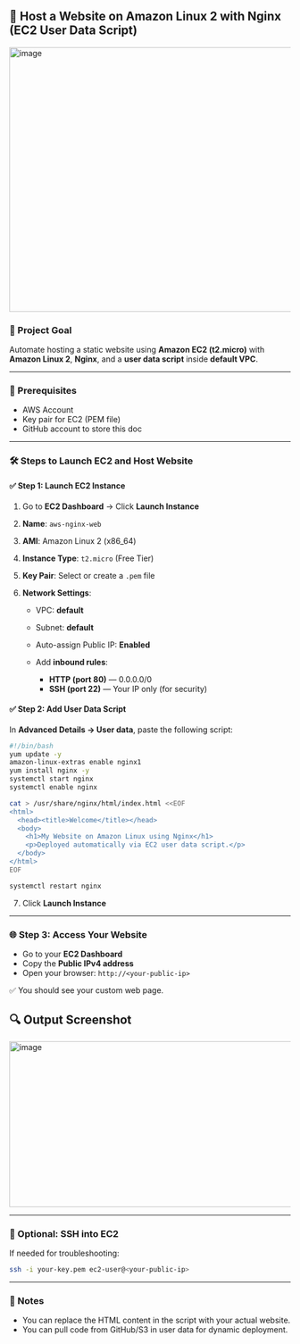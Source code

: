 ## 🚀 Host a Website on Amazon Linux 2 with Nginx (EC2 User Data Script)

<img width="716" height="474" alt="image" src="https://github.com/user-attachments/assets/cea8bcc0-601f-443e-aec9-fa6becf84c64" />



### 📌 Project Goal

Automate hosting a static website using **Amazon EC2 (t2.micro)** with **Amazon Linux 2**, **Nginx**, and a **user data script** inside **default VPC**.

---

### 🔧 Prerequisites

* AWS Account
* Key pair for EC2 (PEM file)
* GitHub account to store this doc

---

### 🛠️ Steps to Launch EC2 and Host Website

#### ✅ Step 1: Launch EC2 Instance

1. Go to **EC2 Dashboard** → Click **Launch Instance**
2. **Name**: `aws-nginx-web`
3. **AMI**: Amazon Linux 2 (x86\_64)
4. **Instance Type**: `t2.micro` (Free Tier)
5. **Key Pair**: Select or create a `.pem` file
6. **Network Settings**:

   * VPC: **default**
   * Subnet: **default**
   * Auto-assign Public IP: **Enabled**
   * Add **inbound rules**:

     * **HTTP (port 80)** — 0.0.0.0/0
     * **SSH (port 22)** — Your IP only (for security)

#### ✅ Step 2: Add User Data Script

In **Advanced Details → User data**, paste the following script:

```bash
#!/bin/bash
yum update -y
amazon-linux-extras enable nginx1
yum install nginx -y
systemctl start nginx
systemctl enable nginx

cat > /usr/share/nginx/html/index.html <<EOF
<html>
  <head><title>Welcome</title></head>
  <body>
    <h1>My Website on Amazon Linux using Nginx</h1>
    <p>Deployed automatically via EC2 user data script.</p>
  </body>
</html>
EOF

systemctl restart nginx
```

7. Click **Launch Instance**

---

### 🌐 Step 3: Access Your Website

* Go to your **EC2 Dashboard**
* Copy the **Public IPv4 address**
* Open your browser:
  `http://<your-public-ip>`

✅ You should see your custom web page.

## 🔍 Output Screenshot

<img width="729" height="297" alt="image" src="https://github.com/user-attachments/assets/8588cd27-ca6a-4ef3-a195-5ffa2624d971" />



---

### 🔐 Optional: SSH into EC2

If needed for troubleshooting:

```bash
ssh -i your-key.pem ec2-user@<your-public-ip>
```

---

### 📘 Notes

* You can replace the HTML content in the script with your actual website.
* You can pull code from GitHub/S3 in user data for dynamic deployment.









